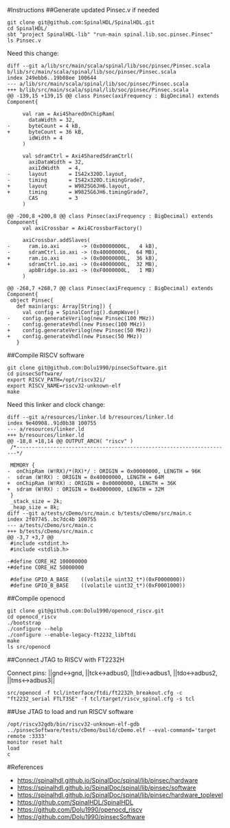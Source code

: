 
#Instructions
##Generate updated Pinsec.v if needed
```
git clone git@github.com:SpinalHDL/SpinalHDL.git
cd SpinalHDL/
sbt "project SpinalHDL-lib" "run-main spinal.lib.soc.pinsec.Pinsec"
ls Pinsec.v
```
Need this change:
```
diff --git a/lib/src/main/scala/spinal/lib/soc/pinsec/Pinsec.scala b/lib/src/main/scala/spinal/lib/soc/pinsec/Pinsec.scala
index 249ebb6..19b08ee 100644
--- a/lib/src/main/scala/spinal/lib/soc/pinsec/Pinsec.scala
+++ b/lib/src/main/scala/spinal/lib/soc/pinsec/Pinsec.scala
@@ -139,15 +139,15 @@ class Pinsec(axiFrequency : BigDecimal) extends Component{
 
     val ram = Axi4SharedOnChipRam(
       dataWidth = 32,
-      byteCount = 4 kB,
+      byteCount = 36 kB,
       idWidth = 4
     )
 
     val sdramCtrl = Axi4SharedSdramCtrl(
       axiDataWidth = 32,
       axiIdWidth   = 4,
-      layout       = IS42x320D.layout,
-      timing       = IS42x320D.timingGrade7,
+      layout       = W9825G6JH6.layout,
+      timing       = W9825G6JH6.timingGrade7,
       CAS          = 3
     )
 
@@ -200,8 +200,8 @@ class Pinsec(axiFrequency : BigDecimal) extends Component{
     val axiCrossbar = Axi4CrossbarFactory()
 
     axiCrossbar.addSlaves(
-      ram.io.axi       -> (0x00000000L,   4 kB),
-      sdramCtrl.io.axi -> (0x40000000L,  64 MB),
+      ram.io.axi       -> (0x00000000L,  36 kB),
+      sdramCtrl.io.axi -> (0x40000000L,  32 MB),
       apbBridge.io.axi -> (0xF0000000L,   1 MB)
     )
 
@@ -268,7 +268,7 @@ class Pinsec(axiFrequency : BigDecimal) extends Component{
 object Pinsec{
   def main(args: Array[String]) {
     val config = SpinalConfig().dumpWave()
-    config.generateVerilog(new Pinsec(100 MHz))
-    config.generateVhdl(new Pinsec(100 MHz))
+    config.generateVerilog(new Pinsec(50 MHz))
+    config.generateVhdl(new Pinsec(50 MHz))
   }
```
##Compile RISCV software
```
git clone git@github.com:Dolu1990/pinsecSoftware.git
cd pinsecSoftware/
export RISCV_PATH=/opt/riscv32i/
export RISCV_NAME=riscv32-unknown-elf
make
```
Need this linker and clock change:
```
diff --git a/resources/linker.ld b/resources/linker.ld
index 9e40908..91d0b38 100755
--- a/resources/linker.ld
+++ b/resources/linker.ld
@@ -18,8 +18,14 @@ OUTPUT_ARCH( "riscv" )
 /*----------------------------------------------------------------------*/
 
 MEMORY {
-  onChipRam (W!RX)/*(RX)*/ : ORIGIN = 0x00000000, LENGTH = 96K
-  sdram (W!RX) : ORIGIN = 0x40000000, LENGTH = 64M
+  onChipRam (W!RX) : ORIGIN = 0x00000000, LENGTH = 36K
+  sdram (W!RX) : ORIGIN = 0x40000000, LENGTH = 32M
 }
 _stack_size = 2k;
 _heap_size = 8k;
diff --git a/tests/cDemo/src/main.c b/tests/cDemo/src/main.c
index 2f07745..bc7dc4b 100755
--- a/tests/cDemo/src/main.c
+++ b/tests/cDemo/src/main.c
@@ -3,7 +3,7 @@
 #include <stdint.h>
 #include <stdlib.h>
 
-#define CORE_HZ 100000000
+#define CORE_HZ 50000000
 
 #define GPIO_A_BASE    ((volatile uint32_t*)(0xF0000000))
 #define GPIO_B_BASE    ((volatile uint32_t*)(0xF0001000))
```
##Compile openocd
```
git clone git@github.com:Dolu1990/openocd_riscv.git
cd openocd_riscv
./bootstrap
./configure --help
./configure --enable-legacy-ft2232_libftdi
make
ls src/openocd
```
##Connect JTAG to RISCV with FT2232H 

Connect pins: ||gnd<->gnd, ||tck<->adbus0, ||tdi<->adbus1, ||tdo<->adbus2, ||tms<->adbus3||
```
src/openocd -f tcl/interface/ftdi/ft2232h_breakout.cfg -c "ft2232_serial FTLT3SE" -f tcl/target/riscv_spinal.cfg -s tcl
```
##Use JTAG to load and run RISCV software
```
/opt/riscv32gdb/bin/riscv32-unknown-elf-gdb ../pinsecSoftware/tests/cDemo/build/cDemo.elf --eval-command='target remote :3333'
monitor reset halt
load
c
```
#References
 - https://spinalhdl.github.io/SpinalDoc/spinal/lib/pinsec/hardware
 - https://spinalhdl.github.io/SpinalDoc/spinal/lib/pinsec/software
 - https://spinalhdl.github.io/SpinalDoc/spinal/lib/pinsec/hardware_toplevel 
 - https://github.com/SpinalHDL/SpinalHDL
 - https://github.com/Dolu1990/openocd_riscv
 - https://github.com/Dolu1990/pinsecSoftware
